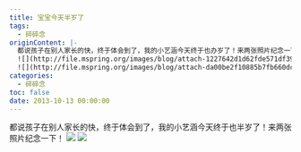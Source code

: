 ```yaml
---
title: 宝宝今天半岁了
tags:
  - 碎碎念
originContent: |-
  都说孩子在别人家长的快，终于体会到了，我的小艺涵今天终于也办岁了！来两张照片纪念一下！
  ![](http://file.mspring.org/images/blog/attach-1227642d1d62fde571df39a6d9235be6!detail)
  ![](http://file.mspring.org/images/blog/attach-da00be2f10885b7fb660dc73cbc9a2d5!detail)
categories:
  - 碎碎念
toc: false
date: 2013-10-13 00:00:00
---
```


都说孩子在别人家长的快，终于体会到了，我的小艺涵今天终于也半岁了！来两张照片纪念一下！
![](http://file.mspring.org/images/blog/attach-1227642d1d62fde571df39a6d9235be6!detail)
![](http://file.mspring.org/images/blog/attach-da00be2f10885b7fb660dc73cbc9a2d5!detail)